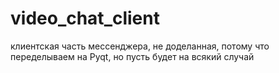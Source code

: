 # video_chat_client
клиентская часть мессенджера, не доделанная, потому что переделываем на Pyqt, но пусть будет на всякий случай
